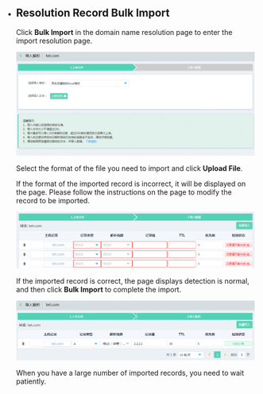 - ## **Resolution Record Bulk Import**

  Click **Bulk Import** in the domain name resolution page to enter the import resolution page.

  **![img](https://github.com/jdcloudcom/cn/blob/edit/image/dns-img/import1.png)**

  Select the format of the file you need to import and click **Upload File**.

  If the format of the imported record is incorrect, it will be displayed on the page. Please follow the instructions on the page to modify the record to be imported.

  ![img](https://github.com/jdcloudcom/cn/blob/edit/image/dns-img/import2.png)

  If the imported record is correct, the page displays detection is normal, and then click **Bulk Import** to complete the import.

  **![img](https://github.com/jdcloudcom/cn/blob/edit/image/dns-img/import3.png)**

  When you have a large number of imported records, you need to wait patiently.
